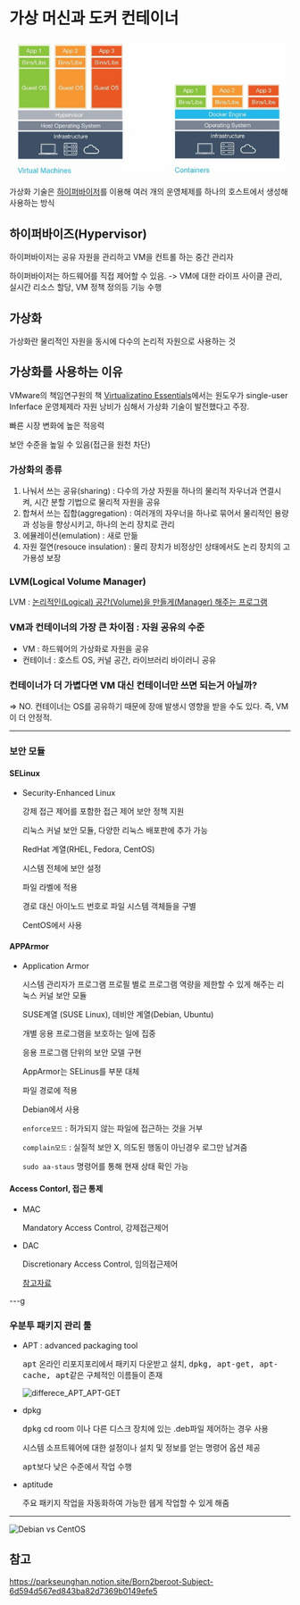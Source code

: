 # 가상 머신과 도커 컨테이너
![](2022-05-19-16-31-00.png)

 가상화 기술은 [하이퍼바이저](https://www.redhat.com/ko/topics/virtualization/what-is-a-hypervisor)를 이용해 여러 개의 운영체제를 하나의 호스트에서 생성해 사용하는 방식

## 하이퍼바이즈(Hypervisor)
 하이퍼바이저는 공유 자원을 관리하고 VM을 컨트롤 하는 중간 관리자

 하이퍼바이저는 하드웨어를 직접 제어할 수 있음. -> VM에 대한 라이프 사이클 관리, 실시간 리소스 할당, VM 정책 정의등 기능 수행



## 가상화
 가상화란 물리적인 자원을 동시에 다수의 논리적 자원으로 사용하는 것

## 가상화를 사용하는 이유
 VMware의 책임연구원의 책 [Virtualizatino Essentials](https://iran-lms.com/images/images/Books/PDF/Virtualization-Essentials-Sybex-2016.pdf)에서는 원도우가 single-user Inferface 운영체제라 자원 낭비가 심해서 가상화 기술이 발전했다고 주장.

 빠른 시장 변화에 높은 적응력
 
 보안 수준을 높일 수 있음(접근을 원천 차단)

### 가상화의 종류
 1. 나눠서 쓰는 공유(sharing) : 다수의 가상 자원을 하나의 물리적 자우너과 연결시켜, 시간 분할 기법으로 물리적 자원을 공유
 2. 합쳐서 쓰는 집합(aggregation) : 여러개의 자우너을 하나로 묶어서 물리적인 용량과 성능을 향상시키고, 하나의 논리 장치로 관리
 3. 에뮬레이션(emulation) : 새로 만듦
 4. 자원 절연(resouce insulation) : 물리 장치가 비정상인 상태에서도 논리 장치의 고가용성 보장

### LVM(Logical Volume Manager)
 LVM : [논리적인(Logical) 공간(Volume)을 만들게(Manager) 해주는 프로그램](https://mamu2830.blogspot.com/2019/12/lvmpv-vg-lv-pe-lvm.html)

###  VM과 컨테이너의 가장 큰 차이점 :  자원 공유의 수준 
- VM :  하드웨어의 가상화로 자원을 공유
- 컨테이너 : 호스트 OS, 커널 공간, 라이브러리 바이러니 공유

### 컨테이너가 더 가볍다면 VM 대신 컨테이너만 쓰면 되는거 아닐까?
 => NO. 컨테이너는 OS를 공유하기 때문에 장애 발생시 영향을 받을 수도 있다. 즉, VM이 더 안정적.

---
### 보안 모듈

#### SELinux
 - Security-Enhanced Linux

    강제 접근 제어를 포함한 접근 제어 보안 정책 지원

    리눅스 커널 보안 모듈, 다양한 리눅스 배포판에 추가 가능

    RedHat 계열(RHEL, Fedora, CentOS)

    시스템 전체에 보안 설정

    파일 라벨에 적용

    경로 대신 아이노드 번호로 파일 시스템 객체들을 구별

    CentOS에서 사용


#### APPArmor
-  Application Armor
    
    시스템 관리자가 프로그램 프로필 별로 프로그램 역량을 제한할 수 있게 해주는 리눅스 커널 보안 모듈

    SUSE계열 (SUSE Linux), 데비안 계열(Debian, Ubuntu)

    개별 응용 프로그램을 보호하는 일에 집중

    응용 프로그램 단위의 보안 모델 구현

    AppArmor는 SELinus를 부분 대체

    파일 경로에 적용

    Debian에서 사용

    `enforce모드` : 허가되지 않는 파일에 접근하는 것을 거부
    
    `complain모드` : 실질적 보안 X, 의도된 행동이 아닌경우 로그만 남겨줌

    `sudo aa-staus` 명령어를 통해 현재 상태 확인 가능

#### Access Contorl, 접근 통제
- MAC

    Mandatory Access Control, 강제접근제어
- DAC
    
    Discretionary Access Control, 임의접근제어
    
    [참고자료](https://www.lesstif.com/ws/access-control-dac-mac-43843837.html)

---g

### 우분투 패키지 관리 툴

- APT : advanced packaging tool

    <kbd>apt</kbd> 온라인 리포지포리에서 패키지 다운받고 설치, <kbd>dpkg, apt-get, apt-cache, apt</kbd>같은 구체적인 이름들이 존재

    ![differece_APT_APT-GET](https://media.geeksforgeeks.org/wp-content/uploads/20200707200921/apt1.png)
- dpkg

    <kbd>dpkg</kbd> cd room 이나 다른 디스크 장치에 있는 .deb파일 제어하는 경우 사용

    시스템 소프트웨어에 대한 설정이나 설치 및 정보를 얻는 명령어 옵션 제공

    <kbd>apt</kbd>보다 낮은 수준에서 작업 수행

- aptitude

    주요 패키지 작업을 자동화하여 가능한 쉡게 작업할 수 있게 해줌


---

![Debian vs CentOS](https://cdn.educba.com/academy/wp-content/uploads/2018/09/CentOS-vs-Debian-1.jpg)




## 참고

https://parkseunghan.notion.site/Born2beroot-Subject-6d594d567ed843ba82d7369b0149efe5
